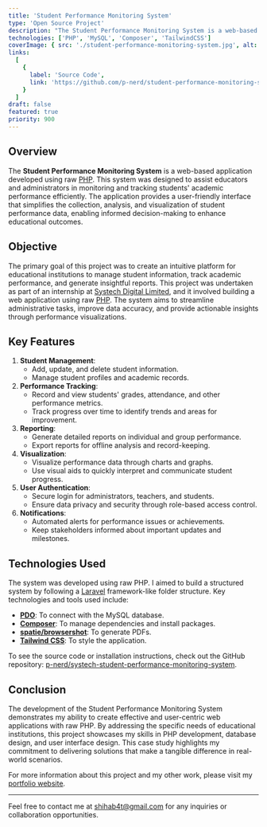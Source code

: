 ```yaml
---
title: 'Student Performance Monitoring System'
type: 'Open Source Project'
description: "The Student Performance Monitoring System is a web-based application built with raw PHP. This system helps educators and administrators monitor and track students' academic performance over time."
technologies: ['PHP', 'MySQL', 'Composer', 'TailwindCSS']
coverImage: { src: './student-performance-monitoring-system.jpg', alt: '' }
links:
  [
    {
      label: 'Source Code',
      link: 'https://github.com/p-nerd/student-performance-monitoring-system'
    }
  ]
draft: false
featured: true
priority: 900
---
```


## Overview

The **Student Performance Monitoring System** is a web-based application developed using raw [PHP](https://php.net). This system was designed to assist educators and administrators in monitoring and tracking students' academic performance efficiently. The application provides a user-friendly interface that simplifies the collection, analysis, and visualization of student performance data, enabling informed decision-making to enhance educational outcomes.

## Objective

The primary goal of this project was to create an intuitive platform for educational institutions to manage student information, track academic performance, and generate insightful reports. This project was undertaken as part of an internship at [Systech Digital Limited](https://systechdigital.com), and it involved building a web application using raw [PHP](https://php.net). The system aims to streamline administrative tasks, improve data accuracy, and provide actionable insights through performance visualizations.

## Key Features

1. **Student Management**:
   - Add, update, and delete student information.
   - Manage student profiles and academic records.
2. **Performance Tracking**:
   - Record and view students' grades, attendance, and other performance metrics.
   - Track progress over time to identify trends and areas for improvement.
3. **Reporting**:
   - Generate detailed reports on individual and group performance.
   - Export reports for offline analysis and record-keeping.
4. **Visualization**:
   - Visualize performance data through charts and graphs.
   - Use visual aids to quickly interpret and communicate student progress.
5. **User Authentication**:
   - Secure login for administrators, teachers, and students.
   - Ensure data privacy and security through role-based access control.
6. **Notifications**:
   - Automated alerts for performance issues or achievements.
   - Keep stakeholders informed about important updates and milestones.

## Technologies Used

The system was developed using raw PHP. I aimed to build a structured system by following a [Laravel](https://laravel.com) framework-like folder structure. Key technologies and tools used include:

- [**PDO**](https://www.php.net/manual/en/book.pdo.php): To connect with the MySQL database.
- [**Composer**](https://getcomposer.org): To manage dependencies and install packages.
- [**spatie/browsershot**](https://github.com/spatie/browsershot): To generate PDFs.
- [**Tailwind CSS**](https://tailwindcss.com): To style the application.

To see the source code or installation instructions, check out the GitHub repository: [p-nerd/systech-student-performance-monitoring-system](https://github.com/p-nerd/systech-student-performance-monitoring-system).

## Conclusion

The development of the Student Performance Monitoring System demonstrates my ability to create effective and user-centric web applications with raw PHP. By addressing the specific needs of educational institutions, this project showcases my skills in PHP development, database design, and user interface design. This case study highlights my commitment to delivering solutions that make a tangible difference in real-world scenarios.

For more information about this project and my other work, please visit my [portfolio website](https://developershihab.com).

---

Feel free to contact me at [shihab4t@gmail.com](mailto:shihab4t@gmail.com) for any inquiries or collaboration opportunities.
